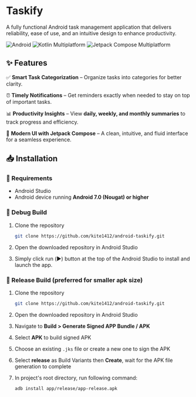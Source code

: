 # Taskify
A fully functional Android task management application that delivers reliability, ease of use, and an intuitive design to enhance productivity.

![Android](https://img.shields.io/badge/Android-68c06e?logo=android&style=for-the-badge&logoColor=white) ![Kotlin Multiplatform](https://img.shields.io/badge/Kotlin-8b48fc?logo=kotlin&style=for-the-badge&logoColor=white) ![Jetpack Compose Multiplatform](https://img.shields.io/badge/Jetpack%20Compose-4285f4?logo=jetpack-compose&style=for-the-badge&logoColor=white)<br/>

## ✨ Features

✅ **Smart Task Categorization** – Organize tasks into categories for better clarity.

⏰ **Timely Notifications** – Get reminders exactly when needed to stay on top of important tasks.

📊 **Productivity Insights** – View **daily, weekly, and monthly summaries** to track progress and efficiency.

📱 **Modern UI with Jetpack Compose** – A clean, intuitive, and fluid interface for a seamless experience.

## 📥 Installation
### 🔹 Requirements
- Android Studio
- Android device running **Android 7.0 (Nougat) or higher**

### 🔹 Debug Build
1. Clone the repository

    ```bash
    git clone https://github.com/kite1412/android-taskify.git
    ```
2. Open the downloaded repository in Android Studio
3. Simply click run (▶️) button at the top of the Android Studio to install and launch the app.

### 🔹 Release Build (preferred for smaller apk size)
1. Clone the repository

    ```bash
    git clone https://github.com/kite1412/android-taskify.git
    ```
2. Open the downloaded repository in Android Studio
3. Navigate to **Build > Generate Signed APP Bundle / APK**
4. Select **APK** to build signed APK
5. Choose an existing `.jks` file or create a new one to sign the APK
6. Select **release** as Build Variants then **Create**, wait for the APK file generation to complete
7. In project's root directory, run  following command:

    ```bash
    adb install app/release/app-release.apk
    ```